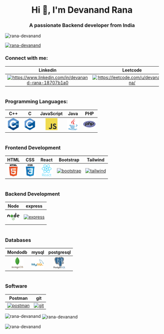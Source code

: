 <h1 align="center">Hi 👋, I'm Devanand Rana</h1>
<h3 align="center">A passionate Backend developer from India</h3>

<p align="left"> <img src="https://komarev.com/ghpvc/?username=rana-devanand&label=Profile%20views&color=0e75b6&style=flat" alt="rana-devanand" /> </p>

<p align="left"> <a href="https://github.com/ryo-ma/github-profile-trophy"><img src="https://github-profile-trophy.vercel.app/?username=rana-devanand" alt="rana-devanand" /></a> </p>


<h3 align="left">Connect with me:</h3>
<p align="left">

| Linkedin  | Leetcode | gfg |
|:----:|:-----:|:------:|
|<a href="https://linkedin.com/in/https://www.linkedin.com/in/devanand-rana-18707b1a0" target="blank"><img align="center" src="https://raw.githubusercontent.com/rahuldkjain/github-profile-readme-generator/master/src/images/icons/Social/linked-in-alt.svg" alt="https://www.linkedin.com/in/devanand-rana-18707b1a0" height="30" width="40" /></a> | <a href="https://www.leetcode.com/https://leetcode.com/u/devanand_rana/" target="blank"><img align="center" src="https://raw.githubusercontent.com/rahuldkjain/github-profile-readme-generator/master/src/images/icons/Social/leet-code.svg" alt="https://leetcode.com/u/devanand_rana/" height="30" width="40" /></a>|<a href="https://www.geeksforgeeks.org/user/devanandrana168/" target="blank"><img align="center" src="https://github.com/user-attachments/assets/bd0e4eb0-7cff-4247-b71f-1198061a33d4" alt="https://leetcode.com/u/devanand_rana/" height="30" width="40" /></a>
</p>

#
<h3 align="left">Programming Languages:</h3>

<p align="left"> 

| C++  | C |  JavaScript | Java | PHP |
|:----:|:-----:|:----:|:-----:|:-----:|
|<a href="https://www.w3schools.com/cpp/" target="_blank" rel="noreferrer"> <img src="https://raw.githubusercontent.com/devicons/devicon/master/icons/cplusplus/cplusplus-original.svg" alt="cplusplus" width="40" height="40"/> </a> | <a href="https://www.cprogramming.com/" target="_blank" rel="noreferrer"> <img src="https://raw.githubusercontent.com/devicons/devicon/master/icons/c/c-original.svg" alt="c" width="40" height="40"/> </a> | <a href="https://developer.mozilla.org/en-US/docs/Web/JavaScript" target="_blank" rel="noreferrer"> <img src="https://raw.githubusercontent.com/devicons/devicon/master/icons/javascript/javascript-original.svg" alt="javascript" width="40" height="40"/> </a> | <a href="https://www.java.com" target="_blank" rel="noreferrer"> <img src="https://raw.githubusercontent.com/devicons/devicon/master/icons/java/java-original.svg" alt="java" width="40" height="40"/> </a> |<a href="https://www.php.net" target="_blank" rel="noreferrer"> <img src="https://raw.githubusercontent.com/devicons/devicon/master/icons/php/php-original.svg" alt="php" width="40" height="40"/> </a>|
</p>

#
<h3 align="left">Frontend Development</h3>

<p align="left">
  
| HTML  | CSS |  React | Bootstrap | Tailwind |
|:----:|:-----:|:----:|:-----:|:-----:|
|<a href="https://www.w3.org/html/" target="_blank" rel="noreferrer"> <img src="https://raw.githubusercontent.com/devicons/devicon/master/icons/html5/html5-original-wordmark.svg" alt="html5" width="40" height="40"/> </a> |<a href="https://www.w3schools.com/css/" target="_blank" rel="noreferrer"> <img src="https://raw.githubusercontent.com/devicons/devicon/master/icons/css3/css3-original-wordmark.svg" alt="css3" width="40" height="40"/> </a> |<a href="https://reactjs.org/" target="_blank" rel="noreferrer"> <img src="https://raw.githubusercontent.com/devicons/devicon/master/icons/react/react-original-wordmark.svg" alt="react" width="40" height="40"/> </a>|<a href="https://getbootstrap.com" target="_blank" rel="noreferrer"> <img src="https://github.com/user-attachments/assets/b6d30179-63a4-4f89-a225-fcbf32584903" alt="bootstrap" width="40" height="40"/> </a>|<a href="https://tailwindcss.com/" target="_blank" rel="noreferrer"> <img src="https://www.vectorlogo.zone/logos/tailwindcss/tailwindcss-icon.svg" alt="tailwind" width="40" height="40"/> </a>|
</p>

#
<h3 align="left">Backend Development</h3>

<p align="left">
  
| Node  | express |  
|:----:|:-----:|
|<a href="https://nodejs.org" target="_blank" rel="noreferrer"> <img src="https://raw.githubusercontent.com/devicons/devicon/master/icons/nodejs/nodejs-original-wordmark.svg" alt="nodejs" width="40" height="40"/> </a>|<a href="https://expressjs.com" target="_blank" rel="noreferrer"> <img src="https://github.com/user-attachments/assets/66d6ef8e-b544-40c5-8eef-1b9305766e20" alt="express" width="40" height="40"/> </a>|
</p>


#
<h3 align="left">Databases</h3>

<p align="left">
  
| Mondodb  | mysql | postgresql |  
|:----:|:-----:|:---------:|
|<a href="https://www.mongodb.com/" target="_blank" rel="noreferrer"> <img src="https://raw.githubusercontent.com/devicons/devicon/master/icons/mongodb/mongodb-original-wordmark.svg" alt="mongodb" width="40" height="40"/> </a>|<a href="https://www.mysql.com/" target="_blank" rel="noreferrer"> <img src="https://raw.githubusercontent.com/devicons/devicon/master/icons/mysql/mysql-original-wordmark.svg" alt="mysql" width="40" height="40"/> </a>|<a href="https://www.postgresql.org" target="_blank" rel="noreferrer"> <img src="https://raw.githubusercontent.com/devicons/devicon/master/icons/postgresql/postgresql-original-wordmark.svg" alt="postgresql" width="40" height="40"/> </a> |
</p>

#
<h3 align="left">Software</h3>
<p align="left">

| Postman  | git  |
|:-------:|:-------:|
|<a href="https://postman.com" target="_blank" rel="noreferrer"> <img src="https://www.vectorlogo.zone/logos/getpostman/getpostman-icon.svg" alt="postman" width="40" height="40"/> </a>|<a href="https://git-scm.com/" target="_blank" rel="noreferrer"> <img src="https://www.vectorlogo.zone/logos/git-scm/git-scm-icon.svg" alt="git" width="40" height="40"/> </a> |
</p>



<p><img align="left" src="https://github-readme-stats.vercel.app/api/top-langs?username=rana-devanand&show_icons=true&locale=en&layout=compact" alt="rana-devanand" /></p>

<p>&nbsp;<img align="center" src="https://github-readme-stats.vercel.app/api?username=rana-devanand&show_icons=true&locale=en" alt="rana-devanand" /></p>

<p><img align="center" src="https://github-readme-streak-stats.herokuapp.com/?user=rana-devanand&" alt="rana-devanand" /></p>
